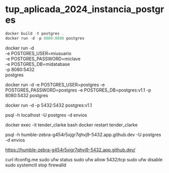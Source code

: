 # tup_aplicada_2024_instancia_postgres

```csharp
docker build -t postgres .
docker run -d -p 8080:8080 postgres
```


docker run -d \
    -e POSTGRES_USER=miusuario \
    -e POSTGRES_PASSWORD=miclave \
    -e POSTGRES_DB=midatabase \
    -p 8080:5432 \
    postgres


docker run -d -e POSTGRES_USER=postgres -e POSTGRES_PASSWORD=postgres -e POSTGRES_DB=postgres:v1.1  -p 8080:5432 postgres

docker run -d -p 5432:5432 postgres:v1.1

 psql -h localhost -U postgres -d envios


 docker exec -it tender_clarke bash
 docker restart tender_clarke 


 psql -h humble-zebra-g454r5xjgr7qhvj9-5432.app.github.dev -U postgres -d envios


 https://humble-zebra-g454r5xjgr7qhvj9-5432.app.github.dev/


curl ifconfig.me
sudo ufw status
 sudo ufw allow 5432/tcp
 sudo ufw disable
 sudo systemctl stop firewalld  